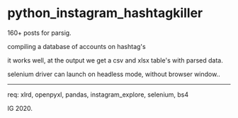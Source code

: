 # python_instagram_hashtagkiller

160+ posts for parsig.

compiling a database of accounts on hashtag's

it works well, at the output we get a csv and xlsx table's with parsed data.

selenium driver can launch on headless mode, without browser window..

---
req: xlrd, openpyxl, pandas, instagram_explore, selenium, bs4

IG 2020.
